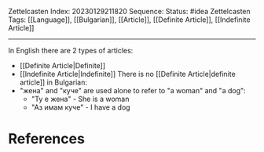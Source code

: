 Zettelcasten Index: 20230129211820
Sequence:
Status: #idea
Zettelcasten Tags: [[Language]], [[Bulgarian]], [[Article]], [[Definite Article]], [[Indefinite Article]]

---

In English there are 2 types of articles:
- [[Definite Article|Definite]]
- [[Indefinite Article|Indefinite]]
There is no [[Definite Article|definite article]] in Bulgarian:
- "жена" and "куче" are used alone to refer to "a woman" and "a dog":
	- "Ту е жена" - She is a woman
	- "Аз имам куче" - I have a dog

# References